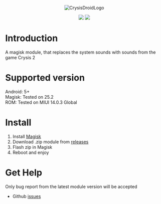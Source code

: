 <p align="center">
<img src="https://i.ibb.co/swykqxG/Crysis-Droid-3.png" alt="CrysisDroidLogo">
</p>
<p align="center">
<!-- <object data="https://img.shields.io/badge/download-crysis_droid-green?style=plastic&amp;logo=DocuSign&amp;logoColor=93ff00&amp;link=https%3A%2F%2Fgithub.com%2FKOR1K1%2FCrysisDroid%2Freleases">
  <a href="https://github.com/KOR1K1/CrysisDroid/releases">
    <img src="https://img.shields.io/badge/download-crysis_droid-green?style=plastic&amp;logo=DocuSign&amp;logoColor=93ff00&amp;link=https%3A%2F%2Fgithub.com%2FKOR1K1%2FCrysisDroid%2Freleases" alt="Static Badge">
  </a>
</object> -->
  <a href="https://github.com/KOR1K1/CrysisDroid/releases"><img src="https://img.shields.io/badge/download-crysis_droid-green?style=plastic&amp;logo=DocuSign&amp;logoColor=93ff00&amp;link=https%3A%2F%2Fgithub.com%2FKOR1K1%2FCrysisDroid%2Freleases" /></a>
<!-- <object data="https://img.shields.io/github/downloads/KOR1K1/CrysisDroid/total?style=plastic&logo=Bookmeter&logoColor=e77200&label=Total%20downloads&color=e77200&link=https%3A%2F%2Fgithub.com%2FKOR1K1%2FCrysisDroid%2Freleases">
<a href="https://github.com/KOR1K1/CrysisDroid/releases">
<img alt="GitHub all releases" src="https://img.shields.io/github/downloads/KOR1K1/CrysisDroid/total?style=plastic&logo=Bookmeter&logoColor=e77200&label=Total%20downloads&color=e77200&link=https%3A%2F%2Fgithub.com%2FKOR1K1%2FCrysisDroid%2Freleases">
</a>
</object> -->
  <a href="https://github.com/KOR1K1/CrysisDroid/releases"><img src="https://img.shields.io/github/downloads/KOR1K1/CrysisDroid/total?style=plastic&logo=Bookmeter&logoColor=e77200&label=Total%20downloads&color=e77200&link=https%3A%2F%2Fgithub.com%2FKOR1K1%2FCrysisDroid%2Freleases" /></a>
</p>

# Introduction

A magisk module, that replaces the system sounds with sounds from the game Crysis 2

# Supported version

Android: 5+  
Magisk: Tested on 25.2  
ROM: Tested on MIUI 14.0.3 Global

# Install

1. Install [Magisk](https://github.com/topjohnwu/Magisk)
2. Download .zip module from [releases](https://github.com/KOR1K1/CrysisDroid/releases)
3. Flash zip in Magisk
4. Reboot and enjoy

# Get Help

Only bug report from the latest module version will be accepted

- Github [issues](https://github.com/KOR1K1/CrysisDroid/issues)
